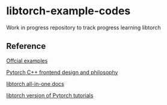# libtorch-example-codes

Work in progress repository to track progress learning libtorch

## Reference

[Offcial examples](https://github.com/pytorch/examples/tree/master/cpp) 

[Pytorch C++ frontend design and philosophy](https://pytorch.org/tutorials/advanced/cpp_frontend.html#running-the-network-in-forward-mode)

[libtorch all-in-one docs](https://www.ccoderun.ca/programming/doxygen/pytorch/index.html)

[libtorch version of Pytorch tutorials](https://github.com/prabhuomkar/pytorch-cpp)
